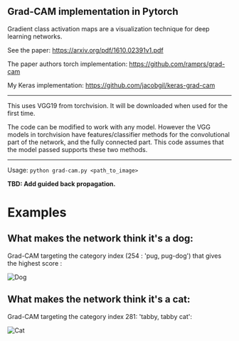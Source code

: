 ## Grad-CAM implementation in Pytorch ##

Gradient class activation maps are a visualization technique for deep learning networks.

See the paper: https://arxiv.org/pdf/1610.02391v1.pdf

The paper authors torch implementation: https://github.com/ramprs/grad-cam

My Keras implementation: https://github.com/jacobgil/keras-grad-cam


----------


This uses VGG19 from torchvision. It will be downloaded when used for the first time.

The code can be modified to work with any model.
However the VGG models in torchvision have features/classifier methods for the convolutional part of the network, and the fully connected part.
This code assumes that the model passed supports these two methods.


----------


Usage: `python grad-cam.py <path_to_image>`

**TBD: Add guided back propagation.**


# Examples

## What makes the network think it's a dog:

Grad-CAM targeting the category index (254 : 'pug, pug-dog') that gives the highest score :


![Dog](https://github.com/jacobgil/pytorch-grad-cam/blob/master/examples/dog.jpg?raw=true)


## What makes the network think it's a cat:
Grad-CAM targeting the category index 281: 'tabby, tabby cat':

![Cat](https://github.com/jacobgil/pytorch-grad-cam/blob/master/examples/cat.jpg?raw=true)


